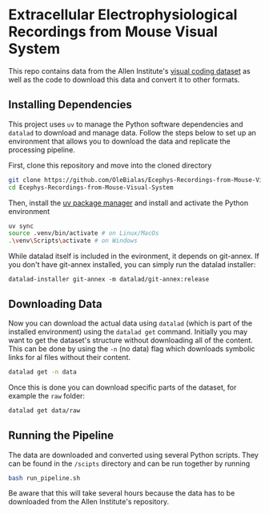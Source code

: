 # Extracellular Electrophysiological Recordings from Mouse Visual System

This repo contains data from the Allen Institute's [visual coding dataset](https://portal.brain-map.org/circuits-behavior/visual-coding-neuropixels) as well as the code to download this data and convert it to other formats.

## Installing Dependencies

This project uses `uv` to manage the Python software dependencies and `datalad` to download and manage data.
Follow the steps below to set up an environment that allows you to download the data and replicate the processing pipeline.

First, clone this repository and move into the cloned directory
```sh
git clone https://github.com/OleBialas/Ecephys-Recordings-from-Mouse-Visual-System.git
cd Ecephys-Recordings-from-Mouse-Visual-System
```

Then, install the [uv package manager](docs.astral.sh/uv/getting-started/installation/) and install and activate the Python environment

```sh
uv sync
source .venv/bin/activate # on Linux/MacOs
.\venv\Scripts\activate # on Windows
```

While datalad itself is included in the evironment, it depends on git-annex.
If you don't have git-annex installed, you can simply run the datalad installer:

```
datalad-installer git-annex -m datalad/git-annex:release
```

## Downloading Data

Now you can download the actual data using `datalad` (which is part of the installed environment) using the `datalad get` command.
Initially you may want to get the dataset's structure without downloading all of the content.
This can be done by using the `-n` (no data) flag which downloads symbolic links for al files without their content.

```sh
datalad get -n data
```

Once this is done you can download specific parts of the dataset, for example the `raw` folder:

```sh
datalad get data/raw
```

## Running the Pipeline

The data are downloaded and converted using several Python scripts. They can be found in the `/scipts` directory and can be run together by running

```sh
bash run_pipeline.sh
```

Be aware that this will take several hours because the data has to be downloaded from the Allen Institute's repository.
